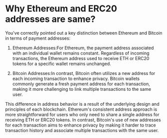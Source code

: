 # Why Ethereum and ERC20 addresses are same?

You've correctly pointed out a key distinction between Ethereum and Bitcoin in terms of payment addresses:

1. Ethereum Addresses:For Ethereum, the payment address associated with an individual wallet remains constant.
Regardless of incoming transactions, the Ethereum address used to receive ETH or ERC20 tokens for a specific wallet remains unchanged.

2. Bitcoin Addresses:In contrast, Bitcoin often utilizes a new address for each incoming transaction to enhance privacy.
Bitcoin wallets commonly generate a fresh payment address for each transaction, making it more challenging to link multiple transactions to the same user.

This difference in address behavior is a result of the underlying design and principles of each blockchain. Ethereum's consistent address approach is more straightforward for users who only need to share a single address for receiving ETH or ERC20 tokens. In contrast, Bitcoin's use of new addresses for each transaction aims to enhance privacy by making it harder to trace transaction history and associate multiple transactions with the same user.